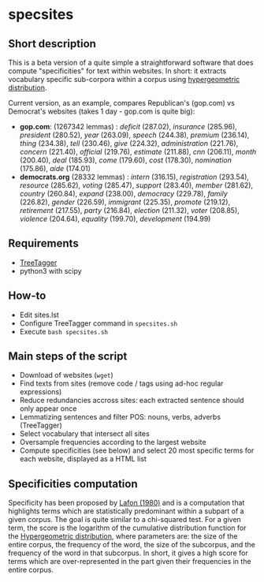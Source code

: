 # specsites

## Short description

This is a beta version of a quite simple a straightforward software that does compute "specificities" for text within websites. In  short: it extracts vocabulary specific sub-corpora within a corpus using [hypergeometric distribution](https://en.wikipedia.org/wiki/Hypergeometric_distribution).

Current version, as an example, compares Republican's (gop.com) vs Democrat's websites (takes 1 day - gop.com is quite big):

- **gop.com**: (1267342 lemmas) : *deficit* (287.02), *insurance* (285.96), *president* (280.52), *year* (263.09), *speech* (244.38), *premium* (236.14), *thing* (234.38), *tell* (230.46), *give* (224.32), *administration* (221.76), *concern* (221.40), *official* (219.76), *estimate* (211.88), *cnn* (206.11), *month* (200.40), *deal* (185.93), *come* (179.60), *cost* (178.30), *nomination* (175.86), *aide* (174.01)
- **democrats.org** (28332 lemmas) : *intern* (316.15), *registration* (293.54), *resource* (285.62), *voting* (285.47), *support* (283.40), *member* (281.62), *country* (260.84), *expand* (238.00), *democracy* (229.78), *family* (226.82), *gender* (226.59), *immigrant* (225.35), *promote* (219.12), *retirement* (217.55), *party* (216.84), *election* (211.32), *voter* (208.85), *violence* (204.64), *equality* (199.70), *development* (194.99)

## Requirements

- [TreeTagger](http://www.cis.uni-muenchen.de/~schmid/tools/TreeTagger)
- python3 with scipy

## How-to

- Edit sites.lst
- Configure TreeTagger command in `specsites.sh`
- Execute `bash specsites.sh`

## Main steps of the script

- Download of websites (`wget`)
- Find texts from sites (remove code / tags using ad-hoc regular expressions)
- Reduce redundancies accross sites: each extracted sentence should only appear once
- Lemmatizing sentences and filter POS: nouns, verbs, adverbs (TreeTagger)
- Select vocabulary that intersect all sites
- Oversample frequencies according to the largest website
- Compute specificities (see below) and select 20 most specific terms for each website, displayed as a HTML list

## Specificities computation

Specificity has been proposed by [Lafon (1980)](http://www.persee.fr/doc/mots_0243-6450_1980_num_1_1_1008) and is a computation that highlights terms which are statistically predominant within a subpart of a given corpus. The goal is quite similar to a chi-squared test. For a given term, the score is the logarithm of the cumulative distribution function for the [Hypergeometric distribution](https://en.wikipedia.org/wiki/Hypergeometric_distribution), where parameters are: the size of the entire corpus, the frequency of the word, the size of the subcorpus, and the frequency of the word in that subcorpus. In short, it gives a high score for terms which are over-represented in the part given their frequencies in the entire corpus.
